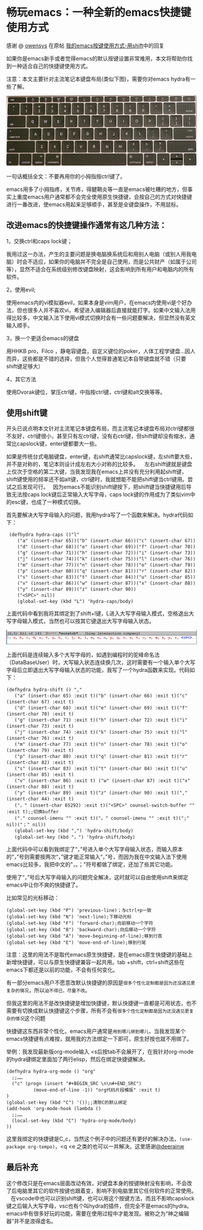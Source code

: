 # 畅玩emacs：一种全新的emacs快捷键使用方式
感谢 @ [owensys](https://emacs-china.org/u/owensys) 在原帖 [我的emacs按键使用方式-用shift](https://emacs-china.org/t/emacs-shift/8508)中的回复

如果你是emacs新手或者觉得emacs的默认按键设置非常难用，本文将帮助你找到一种适合自己的快捷键使用方式。

注意：本文主要针对主流笔记本键盘布局(类似下图)，需要你对emacs hydra有一些了解。

![苹果第一款12寸macbook的键盘布局](img/apple-key.jpg)

一句话概括全文：不要再用你的小拇指按ctrl键了。

emacs用多了小拇指疼，关节疼，得腱鞘炎等一直是emacs被吐糟的地方，但事实上重度emacs用户通常都不会完全使用原生快捷键，会按自己的方式对快捷键进行一番改进，使emacs用起来足够顺手，甚至是全键盘操作，不用鼠标。

## 改进emacs的快捷键操作通常有这几种方法：

1，交换ctrl和caps lock键；

   我用过这一办法，产生的主要问题是换电脑换系统后和用别人电脑（或别人用我电脑）时会不适应，如果你的电脑并不完全是自己使用，而是公共财产（如属于公司等），显然不适合在系统级别修改键盘映射，这会影响到所有用户和电脑内的所有软件。

2，使用evil;

   使用emacs内的vi模拟器evil，如果本身是vim用户，在emacs内使用vi是个好办法，但也很多人并不喜欢vi，希望进入编辑器后直接就能打字。如果中文输入法用得比较多，中文输入法下使用vi模式切换时会有一些问题要解决，但显然没有英文输入顺手。

3，换一个更适合emacs的键盘

   用HHKB pro，Filco ，静电容键盘，自定义键位的poker，人体工程学键盘…因人而异，这些都是不错的选择，但我个人觉得普通笔记本自带键盘就不错（只要shift键足够大）     

4，其它方法

   使用Dvorak键位，掌压ctrl键，中指按ctrl键，ctrl键和alt交换等等。

## 使用shift键

  开头已说点明本文针对主流笔记本键盘布局，而主流笔记本键盘布局对ctrl键都很不友好，ctrl键很小，甚至只有左ctrl键，没有右ctrl键，但shift键却没有缩水，通常比capslock键，enter键都要大一些。
  
  如果是传统台式电脑键盘，enter键，右shift通常比capslock键，左shift要大些，并不是对称的，笔记本则设计成左右大小对称的比较多。
  
  左右shift键就是键盘上仅次于空格的第二大键，当我发现我在emacs上并没有充分利用起shift键，shift键使用的频率还不如alt键，ctrl键时，我就想能不能把shift键当ctrl键用。尝试之后发现可行。
  
  因为emacs不能识别shift键按下，把shift键当快捷键用后导致无法按caps lock键后正常输入大写字母，caps lock键的作用成为了类似vim中的esc键，也成了一种模式切换。
  
  首先要解决大写字母输入的问题，我用hydra写了一个函数来解决。hydra代码如下：

``` elisp
 (defhydra hydra-caps ()"l"
    ("a" (insert-char 65))("b" (insert-char 66))("c" (insert-char 67))
    ("d" (insert-char 68))("e" (insert-char 69))("f" (insert-char 70))
    ("g" (insert-char 71))("h" (insert-char 72))("i" (insert-char 73))
    ("j" (insert-char 74))("k" (insert-char 75))("l" (insert-char 76))
    ("m" (insert-char 77))("n" (insert-char 78))("o" (insert-char 79))
    ("p" (insert-char 80))("q" (insert-char 81))("r" (insert-char 82))
    ("s" (insert-char 83))("t" (insert-char 84))("u" (insert-char 85))
    ("v" (insert-char 86))("w" (insert-char 87))("x" (insert-char 88))
    ("y" (insert-char 89))("z" (insert-char 90))
    ("<SPC>" nil))
    (global-set-key (kbd "L") 'hydra-caps/body)
```

上面代码中看到我将其绑定到了shift+l键，L进入大写字母输入模式，空格退出大写字母输入模式，当然也可以按其它键退出大写字母输入状态。

![L进入大写字母输入模式](img/l.png)

上面代码是连续输入多个大写字母的，如遇到编程时的驼峰命名法（DataBaseUser）时，大写输入状态连续换几次，这时需要有一个输入单个大写字母后立即退出大写字母输入状态的功能，我写了一个hydra函数来实现。代码如下：

``` elisp
(defhydra hydra-shift () ","
   ("a" (insert-char 65) :exit t)("b" (insert-char 66) :exit t)("c" (insert-char 67) :exit t)
   ("d" (insert-char 68) :exit t)("e" (insert-char 69) :exit t)("f" (insert-char 70) :exit t)
   ("g" (insert-char 71) :exit t)("h" (insert-char 72) :exit t)("i" (insert-char 73) :exit t)
   ("j" (insert-char 74) :exit t)("k" (insert-char 75) :exit t)("l" (insert-char 76) :exit t)
   ("m" (insert-char 77) :exit t)("n" (insert-char 78) :exit t)("o" (insert-char 79) :exit t)
   ("p" (insert-char 80) :exit t)("q" (insert-char 81) :exit t)("r" (insert-char 82) :exit t)
   ("s" (insert-char 83) :exit t)("t" (insert-char 84) :exit t)("u" (insert-char 85) :exit t)
   ("v" (insert-char 86) :exit t) ("w" (insert-char 87) :exit t)("x" (insert-char 88) :exit t)
   ("y" (insert-char 89) :exit t)("z" (insert-char 90) :exit t)("," (insert-char 44) :exit t)
   ("，" (insert-char 65292) :exit t)("<SPC>" counsel-switch-buffer "" :exit t);;切换buffer
   ("." counsel-imenu "" :exit t)("。" counsel-imenu "" :exit t)(";" nil)("；" nil))
   (global-set-key (kbd ",") 'hydra-shift/body)
   (global-set-key (kbd "，") 'hydra-shift/body)
```

上面代码中可以看到我绑定了“，”号进入单个大写字母输入状态，而输入原本的“，”号则需要按两次“，”键才能正常输入“，”号，而因为我在中文输入法下使用emacs比较多，我把中文的"，。；"符号都做了绑定，还加了些其它功能。

使用了“，”号后大写字母输入的问题完全解决，这时就可以自由使用shift来绑定emacs中让你不爽的快捷键了。 

比如常见的光标移动：
``` elisp
(global-set-key (kbd "P") 'previous-line)；与ctrl+p一致
(global-set-key (kbd "N") 'next-line);下移动光标
(global-set-key (kbd "F") 'forward-char);向前移动一个字符
(global-set-key (kbd "B") 'backward-char);向后移动一个字符
(global-set-key (kbd "A") 'move-beginning-of-line);移到行首
(global-set-key (kbd "E") 'move-end-of-line);移到行尾
```

注意：这里的用法不是取代emacs原生快捷键，是在emacs原生快捷键的基础上新增快捷键，可以与原生快捷键兼容一起共用。tab +shift，ctrl+shift这些在emacs下都还是以前的功能，不会有任何变化。

有一部分emacs用户不愿意改默认快捷键的原因是```很多个性化定制都是因为还没遇见更复杂的情况```，所以```迫不得已，尽量不改```。

但我这里的用法不是改快捷键是增加快捷键，默认快捷键一直都是可用状态，也不需要有切换成默认快捷键这个步骤，所有不会有```很多个性化定制都是因为还没遇见更复杂的情况```这个问题

快捷键这东西非常个性化，emacs用户通常是```用到哪儿绑到哪儿```，当我发现某个emacs快捷键有点难按，就用我的方法绑定一下即可，原生好按也就不用绑了。

举例：我发现最新版org-mode输入 <s后按tab不会展开了，在我针对org-mode的hydra键绑定里面加了两行elisp，然后在绑定快捷键解决。
```elisp
(defhydra hydra-org-mode () "org" 
  ;;……
  ("c" (progn (insert "#+BEGIN_SRC \n\n#+END_SRC")
          (move-end-of-line -1)) "org代码片段模版" :exit t)
)
(global-set-key (kbd "C") '());;清除C的默认绑定
(add-hook 'org-mode-hook (lambda ()
  ;;……
  (local-set-key (kbd "C") 'hydra-org-mode/body)
))
```

这里我绑定的快捷键是C_c，当然这个例子中的问题还有更好的解决办法，```(use-package org-tempo)```，<q <e 之类的也可以一并解决。这里感谢[@deerainw](https://emacs-china.org/u/deerainw)
## 最后补充

   这个修改只是在emacs层面改动有效，对键盘本身的按键映射没有影响，不会改了后电脑里其它的软件按键也跟着变，影响不到电脑里其它任何软件的正常使用。
   
   在vscode中也可以识别shift键，也可以用这个按键方法，而且不影响capslock键之后输入大写字母，vsc也有个叫hydra的插件，但完全不是emacs的hydra。
   
   emacs中有很多好玩的功能，需要在使用过程中才能发现。被称之为“神之编辑器”并不是浪得虚名。
